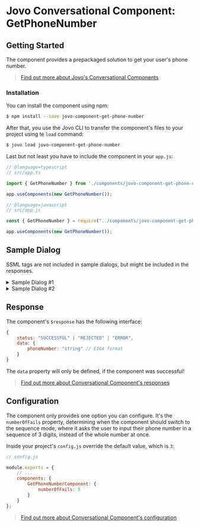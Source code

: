 # Jovo Conversational Component: GetPhoneNumber

## Getting Started

The component provides a prepackaged solution to get your user's phone number.

> [Find out more about Jovo's Conversational Components](https://www.jovo.tech/docs/components)

### Installation

You can install the component using npm:

```sh
$ npm install --save jovo-component-get-phone-number
```

After that, you use the Jovo CLI to transfer the component's files to your project using te `load` command:

```sh
$ jovo load jovo-component-get-phone-number
```

Last but not least you have to include the component in your `app.js`:

```js
// @language=typescript
// src/app.ts

import { GetPhoneNumber } from './components/jovo-component-get-phone-number';

app.useComponents(new GetPhoneNumber());

// @language=javascript
// src/app.js

const { GetPhoneNumber } = require("../components/jovo-component-get-phone-number/index");

app.useComponents(new GetPhoneNumber());
```

## Sample Dialog

SSML tags are not included in sample dialogs, but might be included in the responses.

<details>
<summary>Sample Dialog #1</summary>

User | Alexa Speech | Alexa Reprompt | Keys
--- | --- | --- | -
&nbsp; | Please tell me your phone number. | &nbsp; | start-question
It's 0123456789 | &nbsp; | &nbsp; | &nbsp;
&nbsp; | OK, I got {{phoneNumber}}. Is that correct? | Is your phone number really {{phoneNumber}} | confirm-question, confirm-reprompt
Yes. | &nbsp; | &nbsp; | &nbsp; 

</details>

<details>
<summary>Sample Dialog #2</summary>

User | Alexa Speech | Alexa Reprompt | Keys
--- | --- | --- | -
&nbsp; | Please tell me your phone number. | &nbsp; | start-question
It's 0123456789 | &nbsp; | &nbsp; | &nbsp;
&nbsp; | OK, I got {{phoneNumber}}. Is that correct? | Is your phone number really {{phoneNumber}} | confirm-question, confirm-reprompt
No | &nbsp; | &nbsp; | &nbsp; 
&nbsp; | Alright, let's try again. What is your phone number? | Please tell me your phone number digit by digit. | confirm-reject, reprompt
It's 0123456789 | &nbsp; | &nbsp;| &nbsp;
&nbsp; | OK, I got {{phoneNumber}}. Is that correct? | Is your phone number really {{phoneNumber}} | confirm-question, confirm-reprompt
Yes. | &nbsp; | &nbsp; | &nbsp; 

</details>

## Response

The component's `$response` has the following interface:

```javascript
{
    status: "SUCCESSFUL" | "REJECTED" | "ERROR",
    data: {
        phoneNumber: "string" // E164 format
    }
}
```

The `data` property will only be defined, if the component was successful!

> [Find out more about Conversational Component's responses](https://www.jovo.tech/docs/components#response)

## Configuration

The component only provides one option you can configure. It's the `numberOfFails` property, determining when the component should switch to the sequence mode, where it asks the user to input their phone number in a sequence of 3 digits, instead of the whole number at once.

Inside your project's `config.js` override the default value, which is `3`:

```js
// config.js

module.exports = {
    // ...
    components: {
        GetPhoneNumberComponent: {
            numberOfFails: 5
        }
    }
};
```


> [Find out more about Conversational Component's configuration](https://www.jovo.tech/docs/components#configuration)
